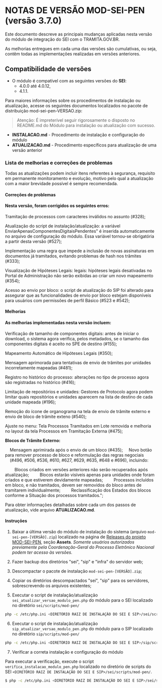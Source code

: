 # NOTAS DE VERSÃO MOD-SEI-PEN (versão 3.7.0)

Este documento descreve as principais mudanças aplicadas nesta versão do módulo de integração do SEI com o TRAMITA.GOV.BR.

As melhorias entregues em cada uma das versões são cumulativas, ou seja, contêm todas as implementações realizadas em versões anteriores.

## Compatibilidade de versões
* O módulo é compatível com as seguintes versões do **SEI**:
  * 4.0.0 até 4.0.12,
  * 4.1.1.
    
Para maiores informações sobre os procedimentos de instalação ou atualização, acesse os seguintes documentos localizados no pacote de distribuição mod-sei-pen-VERSAO.zip:
> Atenção: É impreterível seguir rigorosamente o disposto no README.md do Módulo para instalação ou atualização com sucesso.
* **INSTALACAO.md** - Procedimento de instalação e configuração do módulo
* **ATUALIZACAO.md** - Procedimento específicos para atualização de uma versão anterior

### Lista de melhorias e correções de problemas

Todas as atualizações podem incluir itens referentes à segurança, requisito em permanente monitoramento e evolução, motivo pelo qual a atualização com a maior brevidade possível é sempre recomendada.

#### Correções de problemas

#### Nesta versão, foram corrigidos os seguintes erros:

Tramitação de processos com caracteres inválidos no assunto (#328);

Atualização do script de instalação/atualização: a variável  EnviarApenasComponentesDigitaisPendentes" é inserida automaticamente no arquivo de configuração do módulo. Essa variável tornou-se obrigatória a partir desta versão (#527);

Implementação uma regra que impede a inclusão de novas assinaturas em documentos já tramitados, evitando problemas de hash nos trâmites (#333);

Visualização de Hipóteses Legais: legais: hipóteses legais desativadas no Portal de Administração não serão exibidas ao criar um novo mapeamento (#354);

Acesso ao envio por bloco: o script de atualização do SIP foi alterado para assegurar que as funcionalidades de envio por bloco estejam disponíveis para usuários com permissões de perfil Básico (#523 e #542);

#### Melhorias

#### As melhorias implementadas nesta versão incluem:

Verificação de tamanho de componentes digitais: antes de iniciar o download, o sistema agora verifica, pelos metadados, se o tamanho das componentes digitais é aceito no SPE de destino (#155);

Mapeamento Automático de Hipóteses Legais (#350);

Mensagem aprimorada para tentativas de envio de trâmites por unidades incorretamente mapeadas (#481);

Registro no histórico do processo: alterações no tipo de processo agora são registradas no histórico (#416);

Limitação de repositórios e unidades: Gestores de Protocolo agora podem limitar quais repositórios e unidades aparecem na lista de destino de cada unidade mapeada (#196);

Remoção do ícone de organograma na tela de envio de trâmite externo e envio de bloco de trâmite exteno (#540);

Ajuste no menu: Tela Processos Tramitados em Lote removida e melhoria no layout da tela Processos em Tramitação Externa (#475);

**Blocos de Trâmite Externo:**

    Mensagem aprimirada após o envio de um bloco (#435);
    Novo botão para remover processo de bloco e reformulação das regras negociais     (#496, #506, #536, #610, #627, #629, #635, #648 e #696), incluindo:

        Blocos criados em versões anteriores não serão recuperados após atualização;
        Blocos estarão visíveis apenas para unidades onde foram criados e que estiverem devidamente mapeadas;
        Processos incluídos em bloco, e não tramitados, devem ser removidos do bloco antes de tramitarem individualmente;
        Reclassificação dos Estados dos blocos conforme a Situação dos processos tramitados.";

Para obter informações detalhadas sobre cada um dos passos de atualização, vide arquivo **ATUALIZACAO.md**.

#### Instruções

1. Baixar a última versão do módulo de instalação do sistema (arquivo `mod-sei-pen-[VERSÃO].zip`) localizado na página de [Releases do projeto MOD-SEI-PEN](https://github.com/spbgovbr/mod-sei-pen/releases), seção **Assets**. _Somente usuários autorizados previamente pela Coordenação-Geral do Processo Eletrônico Nacional podem ter acesso às versões._

2. Fazer backup dos diretórios "sei", "sip" e "infra" do servidor web;

3. Descompactar o pacote de instalação `mod-sei-pen-[VERSÃO].zip`;

4. Copiar os diretórios descompactados "sei", "sip" para os servidores, sobrescrevendo os arquivos existentes;

5. Executar o script de instalação/atualização `sei_atualizar_versao_modulo_pen.php` do módulo para o SEI localizado no diretório `sei/scripts/mod-pen/`

```bash
php -c /etc/php.ini <DIRETÓRIO RAIZ DE INSTALAÇÃO DO SEI E SIP>/sei/scripts/mod-pen/sei_atualizar_versao_modulo_pen.php
```

6. Executar o script de instalação/atualização `sip_atualizar_versao_modulo_pen.php` do módulo para o SIP localizado no diretório `sip/scripts/mod-pen/`

```bash
php -c /etc/php.ini <DIRETÓRIO RAIZ DE INSTALAÇÃO DO SEI E SIP>/sip/scripts/mod-pen/sip_atualizar_versao_modulo_pen.php
```

7. Verificar a correta instalação e configuração do módulo

Para executar a verificação, execute o script ```verifica_instalacao_modulo_pen.php``` localizado no diretório de scripts do SEI ```<DIRETÓRIO RAIZ DE INSTALAÇÃO DO SEI E SIP>/sei/scripts/mod-pen/```.

```bash
$ php -c /etc/php.ini <DIRETÓRIO RAIZ DE INSTALAÇÃO DO SEI E SIP>/sei/scripts/mod-pen/verifica_instalacao_modulo_pen.php
``` 
